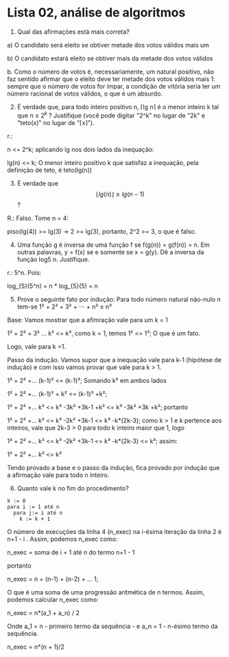# Lista 02, análise de algoritmos



1) Qual das afirmações está mais correta?

a) O candidato será eleito se obtiver metade dos votos válidos mais um

b) O candidato estará eleito se obtiver mais da metade dos votos válidos



b. Como o número de votos é,  necessariamente, um natural positivo, não faz sentido afirmar que o  eleito deve ter metade dos votos válidos mais 1: sempre que o número de  votos for ímpar, a condição de vitória seria ter um número racional de  votos válidos, o que é um absurdo.



2) É verdade que, para todo inteiro positivo n, ⌈lg n⌉ é o menor inteiro k tal que n ≤ $2^k$ ? Justifique (você pode digitar "2^k" no lugar de "2k" e "teto(x)" no lugar de "⌈x⌉").



r.: 

n <= 2^k; aplicando lg nos dois lados da inequação:

lg(n) <= k; O menor inteiro positivo k que satisfaz a inequação, pela definição de teto, é teto(lg(n))

3) É verdade que 
$$
\lfloor lg(n) \rfloor \geq lg(n-1)
$$
?

R.: Falso. Tome n = 4:

piso(lg(4)) >= lg(3) -> 2 >= lg(3), portanto, 2^2 >= 3, o que é falso.

4) Uma função g é inversa de uma função f se f(g(n)) = g(f(n)) = n. Em outras palavras,  y = f(x) se e somente se  x = g(y). Dê a inversa  da função  log5 n. Justifique.

r.: 5^n. Pois:

log_{5}(5^n) = n * log_{5}(5) = n

5) Prove o seguinte fato por indução: Para todo número natural não-nulo n tem-se 1² + 2² + 3² + ⋅⋅⋅ + n² ≤ n³ 



Base: Vamos mostrar que a afimração vale para um k = 1

1² + 2² + 3² ... k² <= k³, como k = 1, temos
1² <= 1³; O que é um fato.


Logo, vale para k =1.

Passo da indução. Vamos supor que a inequação vale para k-1 (hipótese de  indução) e com isso vamos provar que vale para k > 1.

1² + 2² +... (k-1)² <= (k-1)³; Somando k² em ambos lados

1² + 2² +... (k-1)² + k² <= (k-1)³ +k²;

1² + 2² +...  k² <= k³ -3k² +3k-1 +k² <=  k³ -3k² +3k +k²; portanto

1² + 2² +... k² <= k³ -2k² +3k-1 <=  k³ -k*(2k-3); como k > 1 e k pertence aos inteiros, vale que 2k-3 > 0 para todo k inteiro maior que 1, logo

1² + 2² +... k² <= k³ -2k² +3k-1 <=  k³ -k*(2k-3) <= k³; assim:

1² + 2² +... k²  <= k³



Tendo provado a base e o passo da indução, fica provado por indução que a afirmação vale para todo n inteiro.

6) Quanto vale k no fim do procedimento?

```
k := 0
para i := 1 até n
  para j:= i até n
    k := k + 1
```



O número de execuções da linha 4 (n_exec) na i-ésima iteração da linha 2 é n+1 - i . Assim, podemos n_exec como:

n_exec = soma de i = 1 até n do termo n+1 - 1

portanto

n_exec = n + (n-1) + (n-2) + ... 1;



O que é uma soma de uma progressão aritmética de n termos. Assim, podemos calcular n_exec como:

n_exec = n*(a_1 + a_n) / 2

Onde a_1 = n - primeiro termo da sequência - e a_n = 1 - n-ésimo termo da sequência.

n_exec = n*(n + 1)/2